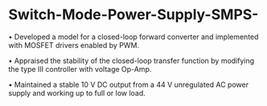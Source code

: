 # Switch-Mode-Power-Supply-SMPS-

• Developed a model for a closed-loop forward converter and implemented with MOSFET drivers enabled by PWM.

• Appraised the stability of the closed-loop transfer function by modifying the type III controller with voltage Op-Amp.

• Maintained a stable 10 V DC output from a 44 V unregulated AC power supply and working up to full or low load.
